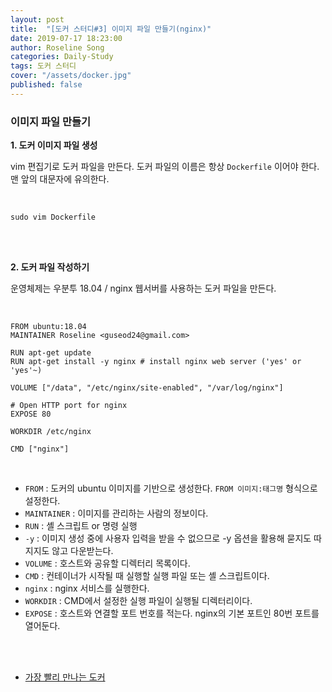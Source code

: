 ```yaml
---
layout: post
title:  "[도커 스터디#3] 이미지 파일 만들기(nginx)"
date: 2019-07-17 18:23:00
author: Roseline Song
categories: Daily-Study
tags: 도커 스터디
cover: "/assets/docker.jpg"
published: false
---
```


### 이미지 파일 만들기 

**1. 도커 이미지 파일 생성**

vim 편집기로 도커 파일을 만든다. 도커 파일의 이름은 항상 `Dockerfile` 이어야 한다. 맨 앞의 대문자에 유의한다.

<br>

```
sudo vim Dockerfile
```

<br>
<br>

**2. 도커 파일 작성하기**

운영체제는 우분투 18.04 / nginx 웹서버를 사용하는 도커 파일을 만든다.

<br>

```docker
FROM ubuntu:18.04
MAINTAINER Roseline <guseod24@gmail.com>

RUN apt-get update
RUN apt-get install -y nginx # install nginx web server ('yes' or 'yes'~)

VOLUME ["/data", "/etc/nginx/site-enabled", "/var/log/nginx"] 

# Open HTTP port for nginx
EXPOSE 80

WORKDIR /etc/nginx 

CMD ["nginx"] 

```

<br>

- `FROM` : 도커의 ubuntu 이미지를 기반으로 생성한다. `FROM 이미지:태그명` 형식으로 설정한다.
- `MAINTAINER` : 이미지를 관리하는 사람의 정보이다.
- `RUN` : 셸 스크립트 or 명령 실행 
- `-y` : 이미지 생성 중에 사용자 입력을 받을 수 없으므로 -y 옵션을 활용해 묻지도 따지지도 않고 다운받는다.
- `VOLUME` : 호스트와 공유할 디렉터리 목록이다.  
- `CMD` : 컨테이너가 시작될 때 실행할 실행 파일 또는 셸 스크립트이다.
- `nginx` : nginx 서비스를 실행한다.
- `WORKDIR` : CMD에서 설정한 실행 파일이 실행될 디렉터리이다. 
- `EXPOSE` : 호스트와 연결할 포트 번호를 적는다. nginx의 기본 포트인 80번 포트를 열어둔다.


<br>
<br>



- [가장 빨리 만나는 도커](http://pyrasis.com/book/DockerForTheReallyImpatient/Chapter04/02)